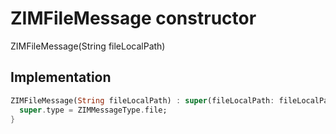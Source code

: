 


# ZIMFileMessage constructor







ZIMFileMessage(String fileLocalPath)





## Implementation

```dart
ZIMFileMessage(String fileLocalPath) : super(fileLocalPath: fileLocalPath) {
  super.type = ZIMMessageType.file;
}
```








